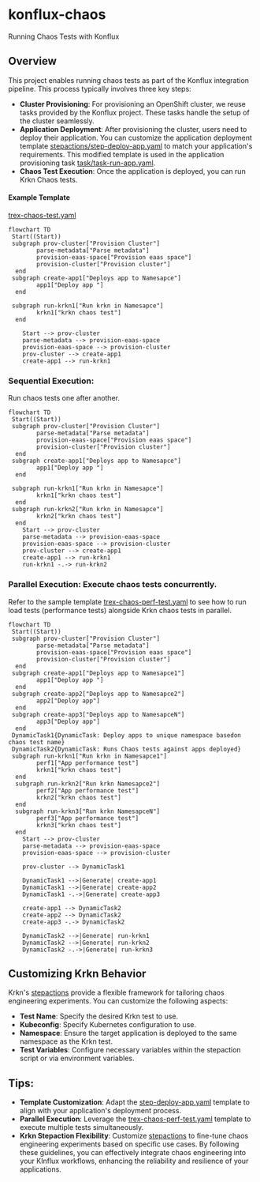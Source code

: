 # konflux-chaos
Running Chaos Tests with Konflux

## Overview

This project enables running chaos tests as part of the Konflux integration pipeline.  This process typically involves three key steps:

- **Cluster Provisioning**: 
For provisioning an OpenShift cluster, we reuse tasks provided by the Konflux project. These tasks handle the setup of the cluster seamlessly.
- **Application Deployment**: 
After provisioning the cluster, users need to deploy their application.
You can customize the application deployment template [stepactions/step-deploy-app.yaml](stepactions/step-deploy-app.yaml) to match your application's requirements. This modified template is used in the application provisioning task [task/task-run-app.yaml](task/task-run-app.yaml).
- **Chaos Test Execution**: 
Once the application is deployed, you can run Krkn Chaos tests.


 #### **Example Template**
[trex-chaos-test.yaml](trex-chaos-test.yaml)
```mermaid
flowchart TD
 Start((Start))
 subgraph prov-cluster["Provision Cluster"]
        parse-metadata["Parse metadata"]
        provision-eaas-space["Provision eaas space"]
        provision-cluster["Provision cluster"]
  end
 subgraph create-app1["Deploys app to Namesapce"]
        app1["Deploy app "]
  end

 subgraph run-krkn1["Run krkn in Namesapce"]
        krkn1["krkn chaos test"]
  end

    Start --> prov-cluster
    parse-metadata --> provision-eaas-space
    provision-eaas-space --> provision-cluster
    prov-cluster --> create-app1
    create-app1 --> run-krkn1
```

### Sequential Execution: 
Run chaos tests one after another.
```mermaid
flowchart TD
 Start((Start))
 subgraph prov-cluster["Provision Cluster"]
        parse-metadata["Parse metadata"]
        provision-eaas-space["Provision eaas space"]
        provision-cluster["Provision cluster"]
  end
 subgraph create-app1["Deploys app to Namesapce"]
        app1["Deploy app "]
  end

 subgraph run-krkn1["Run krkn in Namesapce"]
        krkn1["krkn chaos test"]
  end
 subgraph run-krkn2["Run krkn in Namesapce"]
        krkn2["krkn chaos test"]
  end
    Start --> prov-cluster
    parse-metadata --> provision-eaas-space
    provision-eaas-space --> provision-cluster
    prov-cluster --> create-app1
    create-app1 --> run-krkn1
    run-krkn1 -.-> run-krkn2
```
### Parallel Execution: Execute chaos tests concurrently.
Refer to the sample template [trex-chaos-perf-test.yaml](trex-chaos-perf-test.yaml) to see how to run load tests (performance tests) alongside Krkn chaos tests in parallel.
```mermaid
flowchart TD
 Start((Start))
 subgraph prov-cluster["Provision Cluster"]
        parse-metadata["Parse metadata"]
        provision-eaas-space["Provision eaas space"]
        provision-cluster["Provision cluster"]
  end
 subgraph create-app1["Deploys app to Namesapce1"]
        app1["Deploy app "]
  end
 subgraph create-app2["Deploys app to Namesapce2"]
        app2["Deploy app"]
  end
 subgraph create-app3["Deploys app to NamesapceN"]
        app3["Deploy app"]
  end   
 DynamicTask1{DynamicTask: Deploy apps to unique namespace basedon chaos test name} 
 DynamicTask2{DynamicTask: Runs Chaos tests against apps deployed}
 subgraph run-krkn1["Run krkn in Namesapce1"]
        perf1["App performance test"]
        krkn1["krkn chaos test"]
  end
  subgraph run-krkn2["Run krkn Namesapce2"]
        perf2["App performance test"]
        krkn2["krkn chaos test"]
  end
  subgraph run-krkn3["Run krkn NamesapceN"]
        perf3["App performance test"]
        krkn3["krkn chaos test"]
  end
    Start --> prov-cluster
    parse-metadata --> provision-eaas-space
    provision-eaas-space --> provision-cluster

    prov-cluster --> DynamicTask1
    
    DynamicTask1 -->|Generate| create-app1
    DynamicTask1 -->|Generate| create-app2
    DynamicTask1 -.->|Generate| create-app3

    create-app1 --> DynamicTask2
    create-app2 --> DynamicTask2
    create-app3 -.-> DynamicTask2
    
    DynamicTask2 -->|Generate| run-krkn1
    DynamicTask2 -->|Generate| run-krkn2
    DynamicTask2 -.->|Generate| run-krkn3

```

## Customizing Krkn Behavior

Krkn's [stepactions](stepactions/step-deploy-krkn.yaml)  provide a flexible framework for tailoring chaos engineering experiments. You can customize the following aspects:

- **Test Name**: Specify the desired Krkn test to use.
- **Kubeconfig**: Specify Kubernetes configuration to use.
- **Namespace**: Ensure the target application is deployed to the same namespace as the Krkn test.
- **Test Variables**: Configure necessary variables within the stepaction script or via environment variables.
## Tips:

- **Template Customization**: Adapt the [step-deploy-app.yaml](stepactions/step-deploy-app.yaml) template to align with your application's deployment process.
- **Parallel Execution**: Leverage the [trex-chaos-perf-test.yaml](rex-chaos-perf-test.yaml) template to execute multiple tests simultaneously.
- **Krkn Stepaction Flexibility**: Customize [stepactions](stepactions/step-deploy-krkn.yaml) to fine-tune chaos engineering experiments based on specific use cases.
By following these guidelines, you can effectively integrate chaos engineering into your KInflux workflows, enhancing the reliability and resilience of your applications.


